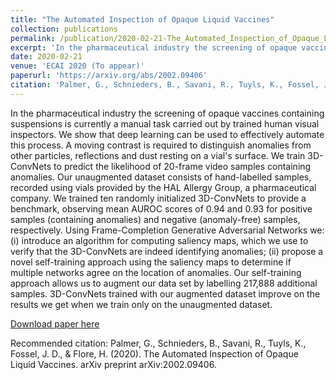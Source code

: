 ```yaml
---
title: "The Automated Inspection of Opaque Liquid Vaccines"
collection: publications
permalink: /publication/2020-02-21-The_Automated_Inspection_of_Opaque_Liquid_Vaccines
excerpt: 'In the pharmaceutical industry the screening of opaque vaccines containing suspensions is currently a manual task carried out by trained human visual inspectors. We show that deep learning can be used to effectively automate this process. A moving contrast is required to distinguish anomalies from other particles, reflections and dust resting on a vial's surface. We train 3D-ConvNets to predict the likelihood of 20-frame video samples containing anomalies. Our unaugmented dataset consists of hand-labelled samples, recorded using vials provided by the HAL Allergy Group, a pharmaceutical company. We trained ten randomly initialized 3D-ConvNets to provide a benchmark, observing mean AUROC scores of 0.94 and 0.93 for positive samples (containing anomalies) and negative (anomaly-free) samples, respectively. Using Frame-Completion Generative Adversarial Networks we: (i) introduce an algorithm for computing saliency maps, which we use to verify that the 3D-ConvNets are indeed identifying anomalies; (ii) propose a novel self-training approach using the saliency maps to determine if multiple networks agree on the location of anomalies. Our self-training approach allows us to augment our data set by labelling 217,888 additional samples. 3D-ConvNets trained with our augmented dataset improve on the results we get when we train only on the unaugmented dataset.'
date: 2020-02-21
venue: 'ECAI 2020 (To appear)'
paperurl: 'https://arxiv.org/abs/2002.09406'
citation: 'Palmer, G., Schnieders, B., Savani, R., Tuyls, K., Fossel, J. D., & Flore, H. (2020). The Automated Inspection of Opaque Liquid Vaccines. arXiv preprint arXiv:2002.09406.'
---
```

In the pharmaceutical industry the screening of opaque vaccines containing suspensions is currently a manual task carried out by trained human visual inspectors. We show that deep learning can be used to effectively automate this process. A moving contrast is required to distinguish anomalies from other particles, reflections and dust resting on a vial's surface. We train 3D-ConvNets to predict the likelihood of 20-frame video samples containing anomalies. Our unaugmented dataset consists of hand-labelled samples, recorded using vials provided by the HAL Allergy Group, a pharmaceutical company. We trained ten randomly initialized 3D-ConvNets to provide a benchmark, observing mean AUROC scores of 0.94 and 0.93 for positive samples (containing anomalies) and negative (anomaly-free) samples, respectively. Using Frame-Completion Generative Adversarial Networks we: (i) introduce an algorithm for computing saliency maps, which we use to verify that the 3D-ConvNets are indeed identifying anomalies; (ii) propose a novel self-training approach using the saliency maps to determine if multiple networks agree on the location of anomalies. Our self-training approach allows us to augment our data set by labelling 217,888 additional samples. 3D-ConvNets trained with our augmented dataset improve on the results we get when we train only on the unaugmented dataset.

[Download paper here](https://arxiv.org/abs/2002.09406)

Recommended citation: Palmer, G., Schnieders, B., Savani, R., Tuyls, K., Fossel, J. D., & Flore, H. (2020). The Automated Inspection of Opaque Liquid Vaccines. arXiv preprint arXiv:2002.09406.
